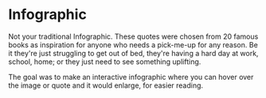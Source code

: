 # Infographic
Not your traditional Infographic. These quotes were chosen from 20 famous books
as inspiration for anyone who needs a pick-me-up for any reason. Be it they're just struggling to get out of bed,
they're having a hard day at work, school, home; or they just need to see something uplifting. 

The goal was to make an interactive infographic where you can hover over the image or quote and it would enlarge, 
for easier reading. 
